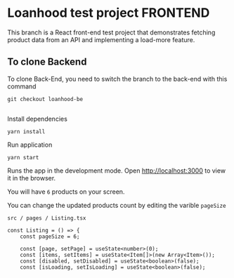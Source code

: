 # Loanhood test project  FRONTEND

This branch is a React front-end test project that demonstrates fetching product data from an API and implementing a load-more feature.

## To clone Backend
To clone Back-End, you need to switch the branch to the back-end with this command
    
    git checkout loanhood-be





## 

Install dependencies

    yarn install


Run application

    yarn start



Runs the app in the development mode.
Open [http://localhost:3000](http://localhost:3000) to view it in the browser.



You will have `6` products on your screen.

You can change the updated products count by editing the varible ```pageSize```

`src / pages / Listing.tsx` 

    const Listing = () => {
        const pageSize = 6;

        const [page, setPage] = useState<number>(0);
        const [items, setItems] = useState<Item[]>(new Array<Item>());
        const [disabled, setDisabled] = useState<boolean>(false);
        const [isLoading, setIsLoading] = useState<boolean>(false);

